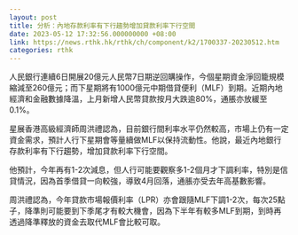 ```yaml
---
layout: post
title: 分析：內地存款利率有下行趨勢增加貸款利率下行空間
date: 2023-05-12 17:32:56.000000000 +08:00
link: https://news.rthk.hk/rthk/ch/component/k2/1700337-20230512.htm
categories: rthk
---
```


人民銀行連續6日開展20億元人民幣7日期逆回購操作，今個星期資金淨回籠規模縮減至260億元；而下星期將有1000億元中期借貸便利（MLF）到期。近期內地經濟和金融數據降溫，上月新增人民幣貸款按月大跌逾80%，通脹亦放緩至0.1%。

星展香港高級經濟師周洪禮認為，目前銀行間利率水平仍然較高，市場上仍有一定資金需求，預計人行下星期會等量續做MLF以保持流動性。他說，最近內地銀行存款利率有下行趨勢，增加貸款利率下行空間。

他預計，今年再有1-2次減息，但人行可能要觀察多1-2個月才下調利率，特別是信貸情況，因為首季借貸一向較強，導致4月回落，通脹亦受去年高基數影響。

周洪禮認為，今年貸款市場報價利率（LPR）亦會跟隨MLF下調1-2次，每次25點子，降準則可能要到下季尾才有較大機會，因為下半年有較多MLF到期，到時再透過降準釋放的資金去取代MLF會比較可取。
